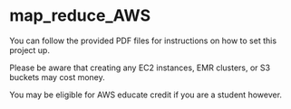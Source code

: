 # map_reduce_AWS

You can follow the provided PDF files for instructions on how to set this project up.

Please be aware that creating any EC2 instances, EMR clusters, or S3 buckets may cost money.

You may be eligible for AWS educate credit if you are a student however.

